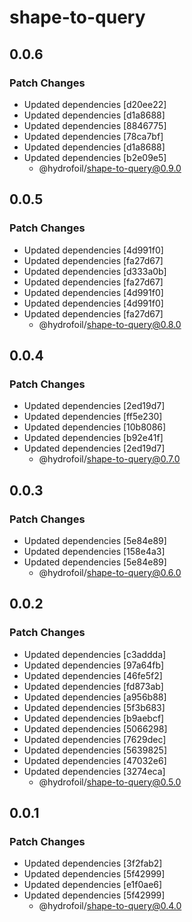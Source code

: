 # shape-to-query

## 0.0.6

### Patch Changes

- Updated dependencies [d20ee22]
- Updated dependencies [d1a8688]
- Updated dependencies [8846775]
- Updated dependencies [78ca7bf]
- Updated dependencies [d1a8688]
- Updated dependencies [b2e09e5]
  - @hydrofoil/shape-to-query@0.9.0

## 0.0.5

### Patch Changes

- Updated dependencies [4d991f0]
- Updated dependencies [fa27d67]
- Updated dependencies [d333a0b]
- Updated dependencies [fa27d67]
- Updated dependencies [4d991f0]
- Updated dependencies [4d991f0]
- Updated dependencies [fa27d67]
  - @hydrofoil/shape-to-query@0.8.0

## 0.0.4

### Patch Changes

- Updated dependencies [2ed19d7]
- Updated dependencies [ff5e230]
- Updated dependencies [10b8086]
- Updated dependencies [b92e41f]
- Updated dependencies [2ed19d7]
  - @hydrofoil/shape-to-query@0.7.0

## 0.0.3

### Patch Changes

- Updated dependencies [5e84e89]
- Updated dependencies [158e4a3]
- Updated dependencies [5e84e89]
  - @hydrofoil/shape-to-query@0.6.0

## 0.0.2

### Patch Changes

- Updated dependencies [c3addda]
- Updated dependencies [97a64fb]
- Updated dependencies [46fe5f2]
- Updated dependencies [fd873ab]
- Updated dependencies [a956b88]
- Updated dependencies [5f3b683]
- Updated dependencies [b9aebcf]
- Updated dependencies [5066298]
- Updated dependencies [7629dec]
- Updated dependencies [5639825]
- Updated dependencies [47032e6]
- Updated dependencies [3274eca]
  - @hydrofoil/shape-to-query@0.5.0

## 0.0.1

### Patch Changes

- Updated dependencies [3f2fab2]
- Updated dependencies [5f42999]
- Updated dependencies [e1f0ae6]
- Updated dependencies [5f42999]
  - @hydrofoil/shape-to-query@0.4.0
